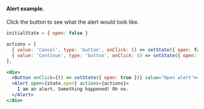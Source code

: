 #### Alert example.
Click the button to see what the alert would look like.

```jsx
initialState = { open: false }

actions = [
  { value: 'Cancel', type: 'button', onClick: () => setState({ open: false }) },
  { value: 'Continue', type: 'button', onClick: () => setState({ open: false }) }
];

<div>
  <Button onClick={() => setState({ open: true })} value="Open alert"></Button>
  <Alert open={state.open} actions={actions}>
    I am an alert. Something happened! Oh no.
  </Alert>
</div>
```